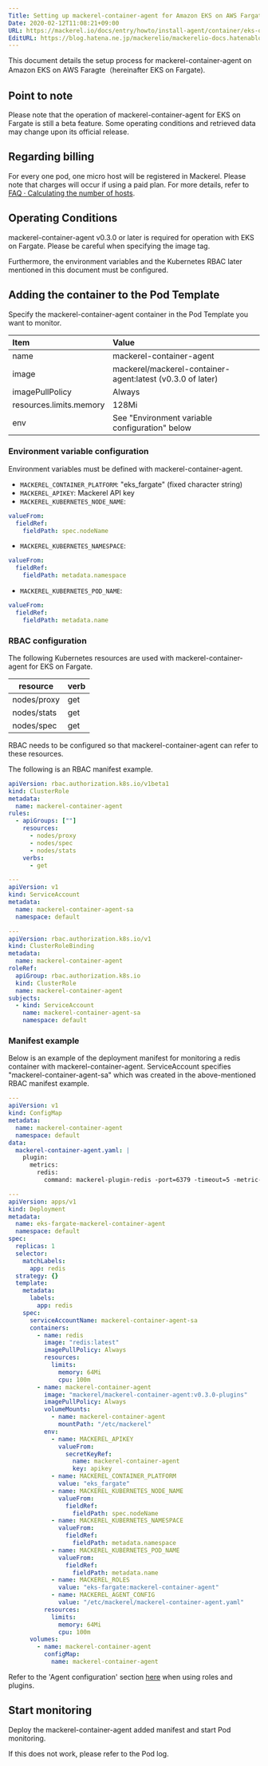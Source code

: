 ```yaml
---
Title: Setting up mackerel-container-agent for Amazon EKS on AWS Fargate (beta version)
Date: 2020-02-12T11:08:21+09:00
URL: https://mackerel.io/docs/entry/howto/install-agent/container/eks-on-fargate
EditURL: https://blog.hatena.ne.jp/mackerelio/mackerelio-docs.hatenablog.mackerel.io/atom/entry/26006613510289856
---
```


This document details the setup process for mackerel-container-agent on Amazon EKS on AWS Faragte（hereinafter EKS on Fargate).

## Point to note

Please note that the operation of mackerel-container-agent for EKS on Fargate is still a beta feature.
Some operating conditions and retrieved data may change upon its official release.

## Regarding billing

For every one pod, one micro host will be registered in Mackerel.
Please note that charges will occur if using a paid plan.
For more details, refer to [FAQ · Calculating the number of hosts](https://support.mackerel.io/hc/en-us/articles/360039702912).

## Operating Conditions

mackerel-container-agent v0.3.0 or later is required for operation with EKS on Fargate.
Please be careful when specifying the image tag.

Furthermore, the environment variables and the Kubernetes RBAC later mentioned in this document must be configured.

## Adding the container to the Pod Template

Specify the mackerel-container-agent container in the Pod Template you want to monitor.

| Item                    | Value                                                      |
| :---------------------- | :----------------------------------------------------------|
| name                    | mackerel-container-agent                                   |
| image                   | mackerel/mackerel-container-agent:latest (v0.3.0 of later) |
| imagePullPolicy         | Always                                                     |
| resources.limits.memory | 128Mi                                                      |
| env                     | See "Environment variable configuration" below             |

### Environment variable configuration

Environment variables must be defined with mackerel-container-agent.

- `MACKEREL_CONTAINER_PLATFORM`: "eks_fargate" (fixed character string)
- `MACKEREL_APIKEY`: Mackerel API key
- `MACKEREL_KUBERNETES_NODE_NAME`:

```yaml
valueFrom:
  fieldRef:
    fieldPath: spec.nodeName
```

- `MACKEREL_KUBERNETES_NAMESPACE`:

```yaml
valueFrom:
  fieldRef:
    fieldPath: metadata.namespace
```

- `MACKEREL_KUBERNETES_POD_NAME`:

```yaml
valueFrom:
  fieldRef:
    fieldPath: metadata.name
```

### RBAC configuration

The following Kubernetes resources are used with mackerel-container-agent for EKS on Fargate.

| resource    | verb |
| ----------- | ---- |
| nodes/proxy | get  |
| nodes/stats | get  |
| nodes/spec  | get  |

RBAC needs to be configured so that mackerel-container-agent can refer to these resources.

The following is an RBAC manifest example.

```yaml
apiVersion: rbac.authorization.k8s.io/v1beta1
kind: ClusterRole
metadata:
  name: mackerel-container-agent
rules:
  - apiGroups: [""]
    resources:
      - nodes/proxy
      - nodes/spec
      - nodes/stats
    verbs:
      - get

---
apiVersion: v1
kind: ServiceAccount
metadata:
  name: mackerel-container-agent-sa
  namespace: default

---
apiVersion: rbac.authorization.k8s.io/v1
kind: ClusterRoleBinding
metadata:
  name: mackerel-container-agent
roleRef:
  apiGroup: rbac.authorization.k8s.io
  kind: ClusterRole
  name: mackerel-container-agent
subjects:
  - kind: ServiceAccount
    name: mackerel-container-agent-sa
    namespace: default
```

### Manifest example

Below is an example of the deployment manifest for monitoring a redis container with mackerel-container-agent.
ServiceAccount specifies "mackerel-container-agent-sa" which was created in the above-mentioned RBAC manifest example.

```yaml
---
apiVersion: v1
kind: ConfigMap
metadata:
  name: mackerel-container-agent
  namespace: default
data:
  mackerel-container-agent.yaml: |
    plugin:
      metrics:
        redis:
          command: mackerel-plugin-redis -port=6379 -timeout=5 -metric-key-prefix=redis6379

---
apiVersion: apps/v1
kind: Deployment
metadata:
  name: eks-fargate-mackerel-container-agent
  namespace: default
spec:
  replicas: 1
  selector:
    matchLabels:
      app: redis
  strategy: {}
  template:
    metadata:
      labels:
        app: redis
    spec:
      serviceAccountName: mackerel-container-agent-sa
      containers:
        - name: redis
          image: "redis:latest"
          imagePullPolicy: Always
          resources:
            limits:
              memory: 64Mi
              cpu: 100m
        - name: mackerel-container-agent
          image: "mackerel/mackerel-container-agent:v0.3.0-plugins"
          imagePullPolicy: Always
          volumeMounts:
            - name: mackerel-container-agent
              mountPath: "/etc/mackerel"
          env:
            - name: MACKEREL_APIKEY
              valueFrom:
                secretKeyRef:
                  name: mackerel-container-agent
                  key: apikey
            - name: MACKEREL_CONTAINER_PLATFORM
              value: "eks_fargate"
            - name: MACKEREL_KUBERNETES_NODE_NAME
              valueFrom:
                fieldRef:
                  fieldPath: spec.nodeName
            - name: MACKEREL_KUBERNETES_NAMESPACE
              valueFrom:
                fieldRef:
                  fieldPath: metadata.namespace
            - name: MACKEREL_KUBERNETES_POD_NAME
              valueFrom:
                fieldRef:
                  fieldPath: metadata.name
            - name: MACKEREL_ROLES
              value: "eks-fargate:mackerel-container-agent"
            - name: MACKEREL_AGENT_CONFIG
              value: "/etc/mackerel/mackerel-container-agent.yaml"
          resources:
            limits:
              memory: 64Mi
              cpu: 100m
      volumes:
        - name: mackerel-container-agent
          configMap:
            name: mackerel-container-agent
```

Refer to the 'Agent configuration' section [here](https://mackerel.io/docs/entry/howto/container-agent) when using roles and plugins.

## Start monitoring

Deploy the mackerel-container-agent added manifest and start Pod monitoring.

If this does not work, please refer to the Pod log.
